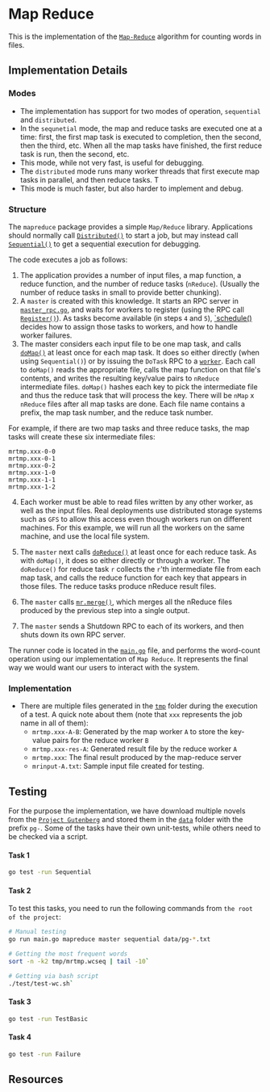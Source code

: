 # Map Reduce

This is the implementation of the [`Map-Reduce`](http://nil.csail.mit.edu/6.824/2017/papers/mapreduce.pdf) algorithm for counting words in files.

## Implementation Details

### Modes

- The implementation has support for two modes of operation, `sequential` and `distributed`.
- In the `sequnetial` mode, the map and reduce tasks are executed one at a time: first, the first map task is executed to completion, then the second, then the third, etc. When all the map tasks have finished, the first reduce task is run, then the second, etc.
- This mode, while not very fast, is useful for debugging.
- The `distributed` mode runs many worker threads that first execute map tasks in parallel, and then reduce tasks. T
- This mode is much faster, but also harder to implement and debug.

### Structure

The `mapreduce` package provides a simple `Map/Reduce` library. Applications should normally call [`Distributed()`](./master.go) to start a job, but may instead call [`Sequential()`](./master.go) to get a sequential execution for debugging.

The code executes a job as follows:

1. The application provides a number of input files, a map function, a reduce function, and the number of reduce tasks (`nReduce`). (Usually the number of reduce tasks in small to provide better chunking).
2. A `master` is created with this knowledge. It starts an RPC server in [`master_rpc.go`](./master_rpc.go), and waits for workers to register (using the RPC call [`Register()`](./master.go)). As tasks become available (in steps `4` and `5`), [`schedule()](./schedule.go) decides how to assign those tasks to workers, and how to handle worker failures.
3. The master considers each input file to be one map task, and calls [`doMap()`](./common_map.go) at least once for each map task. It does so either directly (when using `Sequential()`) or by issuing the `DoTask` RPC to a [`worker`](./worker.go). Each call to `doMap()` reads the appropriate file, calls the map function on that file's contents, and writes the resulting key/value pairs to `nReduce` intermediate files. `doMap()` hashes each key to pick the intermediate file and thus the reduce task that will process the key. There will be `nMap` x `nReduce` files after all map tasks are done. Each file name contains a prefix, the map task number, and the reduce task number.

For example, if there are two map tasks and three reduce tasks, the map tasks will create these six intermediate files:

```
mrtmp.xxx-0-0
mrtmp.xxx-0-1
mrtmp.xxx-0-2
mrtmp.xxx-1-0
mrtmp.xxx-1-1
mrtmp.xxx-1-2
```

4. Each worker must be able to read files written by any other worker, as well as the input files. Real deployments use distributed storage systems such as `GFS` to allow this access even though workers run on different machines. For this example, we will run all the workers on the same machine, and use the local file system.

5. The `master` next calls [`doReduce()`](./common_reduce.go) at least once for each reduce task. As with `doMap()`, it does so either directly or through a worker. The `doReduce()` for reduce task `r` collects the `r`'th intermediate file from each map task, and calls the reduce function for each key that appears in those files. The reduce tasks produce nReduce result files.
6. The `master` calls [`mr.merge()`](./master_splitmerge.go), which merges all the nReduce files produced by the previous step into a single output.
7. The `master` sends a Shutdown RPC to each of its workers, and then shuts down its own RPC server.

The runner code is located in the [`main.go`](./main.go) file, and performs the word-count operation using our implementation of `Map Reduce`. It represents the final way we would want our users to interact with the system.

### Implementation

- There are multiple files generated in the [`tmp`](./tmp/) folder during the execution of a test. A quick note about them (note that `xxx` represents the job name in all of them):
  - `mrtmp.xxx-A-B`: Generated by the map worker `A` to store the key-value pairs for the reduce worker `B`
  - `mrtmp.xxx-res-A`: Generated result file by the reduce worker `A`
  - `mrtmp.xxx`: The final result produced by the map-reduce server
  - `mrinput-A.txt`: Sample input file created for testing.

## Testing

For the purpose the implementation, we have download multiple novels from the [`Project Gutenberg`](www.gutennberg.org) and stored them in the [`data`](../data/) folder with the prefix `pg-`. Some of the tasks have their own unit-tests, while others need to be checked via a script.

#### Task 1

```bash
go test -run Sequential
```

#### Task 2

To test this tasks, you need to run the following commands from `the root of the project`:

```bash
# Manual testing
go run main.go mapreduce master sequential data/pg-*.txt

# Getting the most frequent words
sort -n -k2 tmp/mrtmp.wcseq | tail -10`

# Getting via bash script
./test/test-wc.sh`
```

#### Task 3

```bash
go test -run TestBasic
```

#### Task 4

```bash
go test -run Failure
```

## Resources
